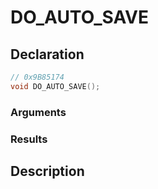 # DO_AUTO_SAVE

## Declaration
```cpp
// 0x9B85174
void DO_AUTO_SAVE();
```

### Arguments

### Results

## Description
